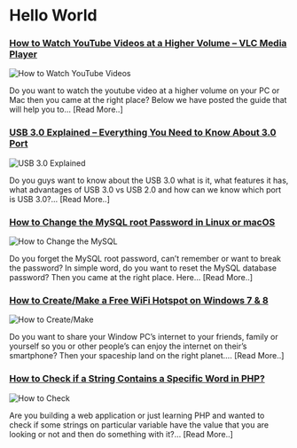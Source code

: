 # Hello World

### [How to Watch YouTube Videos at a Higher Volume – VLC Media Player](http://extracatchy.net/watch-youtube-videos-at-a-higher-volume/)
![How to Watch YouTube Videos](http://extracatchy.net/wp-content/uploads/2017/04/how-to-watch-youtube-video-at-higher-volume.png)

Do you want to watch the youtube video at a higher volume on your PC or Mac then you came at the right place? Below we have posted the guide that will help you to… [Read More..]

### [USB 3.0 Explained – Everything You Need to Know About 3.0 Port](http://extracatchy.net/usb-3-0-explained/)
![USB 3.0 Explained](http://extracatchy.net/wp-content/uploads/2017/04/usb-30-explained.png)

Do you guys want to know about the USB 3.0 what is it, what features it has, what advantages of USB 3.0 vs USB 2.0 and how can we know which port is USB 3.0?… [Read More..]

### [How to Change the MySQL root Password in Linux or macOS](http://extracatchy.net/change-mysql-root-password-in-linux-or-macos/)
![How to Change the MySQL](http://extracatchy.net/wp-content/uploads/2017/04/how-to-change-mysql-password-in-linux-or-mac.png)

Do you forget the MySQL root password, can’t remember or want to break the password? In simple word, do you want to reset the MySQL database password? Then you came at the right place. Here… [Read More..]

### [How to Create/Make a Free WiFi Hotspot on Windows 7 & 8](http://extracatchy.net/create-wifi-hotspot-on-windows/)
![How to Create/Make](http://extracatchy.net/wp-content/uploads/2017/04/how-to-create-wifi-hostspot-in-windows-without-any-software.png)

Do you want to share your Window PC’s internet to your friends, family or yourself so you or other people’s can enjoy the internet on their’s smartphone? Then your spaceship land on the right planet…. [Read More..]

### [How to Check if a String Contains a Specific Word in PHP?](http://extracatchy.net/check-if-string-contains-specific-word-in-php/)
![How to Check](http://extracatchy.net/wp-content/uploads/2017/04/how-to-check-if-string-contains-a-specific-word-in-php.png)

Are you building a web application or just learning PHP and wanted to check if some strings on particular variable have the value that you are looking or not and then do something with it?… [Read More..]

